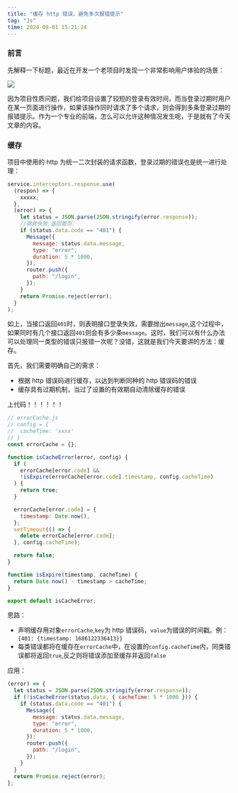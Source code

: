 ```yaml
---
title: "缓存 http 错误，避免多次报错提示"
tag: "Js"
time: 2024-09-01 15:21:24
---
```


### 前言

先解释一下标题，最近在开发一个老项目时发现一个非常影响用户体验的场景：

![](../imgs/38/01.awebp)

因为项目性质问题，我们给项目设置了较短的登录有效时间，而当登录过期时用户在某一页面进行操作，如果该操作同时请求了多个请求，则会得到多条登录过期的报错提示。作为一个专业的前端，怎么可以允许这种情况发生呢，于是就有了今天文章的内容。

### 缓存

项目中使用的 http 为统一二次封装的请求函数，登录过期的错误也是统一进行处理：

```js
service.interceptors.response.use(
  (respon) => {
    xxxxx;
  },
  (error) => {
    let status = JSON.parse(JSON.stringify(error.response));
    //跳转失败,返回首页.
    if (status.data.code == "401") {
      Message({
        message: status.data.message,
        type: "error",
        duration: 5 * 1000,
      });
      router.push({
        path: "/login",
      });
    }
    return Promise.reject(error);
  }
);
```

如上，当接口返回`401`时，则表明接口登录失效，需要抛出`message`,这个过程中，如果同时有几个接口返回`401`则会有多少条`message`。这时，我们可以有什么办法可以处理同一类型的错误只报错一次呢？没错，这就是我们今天要讲的方法：缓存。

首先，我们需要明确自己的需求：

- 根据 http 错误码进行缓存，以达到判断同种的 http 错误码的错误
- 缓存具有过期机制，当过了设置的有效期自动清除缓存的错误

上代码！！！！！！

```js
// errorCache.js
// config = {
//  cacheTime: 'xxxx'
// }
const errorCache = {};

function isCacheError(error, config) {
  if (
    errorCache[error.code] &&
    !isExpire(errorCache[error.code].timestamp, config.cacheTime)
  ) {
    return true;
  }

  errorCache[error.code] = {
    timestamp: Date.now(),
  };
  setTimeout(() => {
    delete errorCache[error.code];
  }, config.cacheTime);

  return false;
}

function isExpire(timestamp, cacheTime) {
  return Date.now() - timestamp > cacheTime;
}

export default isCacheError;
```

思路：

- 声明缓存用对象`errorCache`,`key`为 http 错误码，`value`为错误的时间戳。例：`{401: {timestamp: 1686122336413}}`
- 每类错误都将在缓存在`errorCache`中，在设置的`config.cacheTime`内，同类错误都将返回`true`,反之则将错误添加至缓存并返回`false`

应用：

```js
(error) => {
  let status = JSON.parse(JSON.stringify(error.response));
  if (!isCacheError(status.data, { cacheTime: 5 * 1000 })) {
    if (status.data.code == "401") {
      Message({
        message: status.data.message,
        type: "error",
        duration: 5 * 1000,
      });
      router.push({
        path: "/login",
      });
    }
  }
  return Promise.reject(error);
};
```
